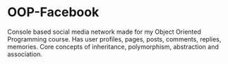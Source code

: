 # OOP-Facebook

Console based social media network made for my Object Oriented Programming course. Has user profiles, pages, posts, comments, replies, memories. Core concepts of inheritance, polymorphism, abstraction and association. 

